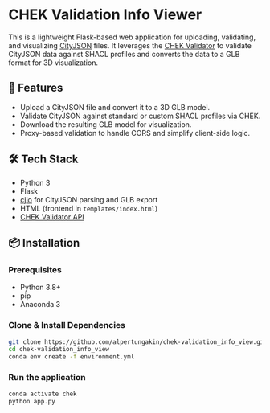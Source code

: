 # CHEK Validation Info Viewer

This is a lightweight Flask-based web application for uploading, validating, and visualizing [CityJSON](https://www.cityjson.org/) files. It leverages the [CHEK Validator](https://defs-dev.opengis.net/chek-validator) to validate CityJSON data against SHACL profiles and converts the data to a GLB format for 3D visualization.

## 🚀 Features

- Upload a CityJSON file and convert it to a 3D GLB model.
- Validate CityJSON against standard or custom SHACL profiles via CHEK.
- Download the resulting GLB model for visualization.
- Proxy-based validation to handle CORS and simplify client-side logic.

## 🛠️ Tech Stack

- Python 3
- Flask
- [cjio](https://github.com/cityjson/cjio) for CityJSON parsing and GLB export
- HTML (frontend in `templates/index.html`)
- [CHEK Validator API](https://defs-dev.opengis.net/chek-validator)

## 📦 Installation

### Prerequisites

- Python 3.8+
- pip
- Anaconda 3

### Clone & Install Dependencies

```bash
git clone https://github.com/alpertungakin/chek-validation_info_view.git
cd chek-validation_info_view
conda env create -f environment.yml
```

### Run the application

```bash
conda activate chek
python app.py
```
